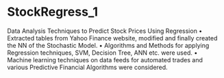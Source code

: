 # StockRegress_1
Data Analysis Techniques to Predict Stock Prices Using Regression • Extracted tables from Yahoo Finance website, modified and finally created the NN of the Stochastic Model. • Algorithms and Methods for applying Regression techniques, SVM, Decision Tree, ANN etc. were used. • Machine learning techniques on data feeds for automated trades and various Predictive Financial Algorithms were considered.
